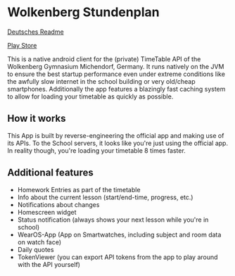 # Wolkenberg Stundenplan

[Deutsches Readme](readme-de.md)

[Play Store](https://play.google.com/store/apps/details?id=de.zenonet.stundenplan)

This is a native android client for the (private) TimeTable API of the Wolkenberg Gymnasium Michendorf, Germany. 
It runs natively on the JVM to ensure the best startup performance even under extreme conditions like the awfully slow internet in the school building or very old/cheap smartphones.
Additionally the app features a blazingly fast caching system to allow for loading your timetable as quickly as possible.

## How it works

This App is built by reverse-engineering the official app and making use of its APIs. To the School servers, it looks like you're just using the official app.
In reality though, you're loading your timetable 8 times faster.


## Additional features

- Homework Entries as part of the timetable
- Info about the current lesson (start/end-time, progress, etc.)
- Notifications about changes
- Homescreen widget
- Status notification (always shows your next lesson while you're in school)
- WearOS-App (App on Smartwatches, including subject and room data on watch face)
- Daily quotes
- TokenViewer (you can export API tokens from the app to play around with the API yourself)

<!---
## Startup time comparison

All time measurements are in seconds.

| Test-Device           | Startup time with official client | Startup time with this client | Speed increase |
|-----------------------|-----------------------------------|-------------------------------|----------------|
| Samsung Galaxy A12    | 6.923                             | 0.784                         | 8.83x          |
| Samsung Galaxy Tab S9 | 1.768                             | 0.336[^1]                     | 5.26x          |

Notes about testing conditions:
- Startup time measured from 60 FPS video footage with both apps being completely closed.
- The in-official client is loading the timetable from cache (while checking for online updates)
- The offician timetable also had the chance to cache timetable before the test.
- The startup times is measured as the time between the tab onto the app icon to the first time it's possible to read the timetable.
- All measurements were made while battery saving mode was enabled on the test-device

These conditions are selected because they mimic trying to get to the right room as fast as you can while waiting for the timetable to load.

[^1]: Startup time is capped by app opening animation. With animations disabled in developer settings, the startup time is 0.239s
-->
